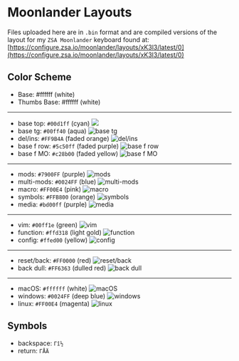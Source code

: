 # Moonlander Layouts

Files uploaded here are in `.bin` format and are compiled versions of the layout for my `ZSA Moonlander` keyboard found at:
[https://configure.zsa.io/moonlander/layouts/xK3l3/latest/0](https://configure.zsa.io/moonlander/layouts/xK3l3/latest/0)

## Color Scheme

* Base: #ffffff (white)
* Thumbs Base: #ffffff (white)

---

* base top:     `#00d1ff`   (cyan) ![](https://drive.google.com/uc?export=download&id=1zaRwPkPBcly27tsBbv1B7xr6OBY-HF0R)
* base tg:      `#00ff40`   (aqua) ![base tg](https://drive.google.com/uc?export=download&id=1mJFZLaEY2j1q1spxY5bsPopf4iK9SkI9)
* del/ins:      `#FF9B4A`   (faded orange) ![del/ins](https://drive.google.com/uc?export=download&id=1cOlnU43ohBLURot5igt-dXt5hZWT36zE)
* base f row:   `#5c50ff`   (faded purple) ![base f row](https://drive.google.com/uc?export=download&id=13MS00VZXXG-r2dqtDnyKlFiaI0I66JWp)
* base f MO:    `#c28b00`   (faded yellow) ![base f MO](https://drive.google.com/uc?export=download&id=1-zyc3pIT8WbcrupLWG9rSrjqWSRI-1ec)

---

* mods:         `#7900FF`   (purple) ![mods](https://drive.google.com/uc?export=download&id=1T1yCy9HaRStDV6IRbSxgDPHqqFwwHmyJ)
* multi-mods:   `#0024FF`   (blue) ![multi-mods](https://drive.google.com/uc?export=download&id=1iHqBWcMNGIYX5xqSAz1oGaS9ERO_DH-9)
* macro:        `#FF00E4`   (pink) ![macro](https://drive.google.com/uc?export=download&id=1vwixsWI0DEA7JeuHBgblziDuYIq5cWFc)
* symbols:      `#FFB800`   (orange) ![symbols](https://drive.google.com/uc?export=download&id=18qgYXqcRqs9Gh0uVl0iVd5_KotKd_nmJ)
* media:        `#bd00ff`   (purple) ![media](https://drive.google.com/uc?export=download&id=10PngUpXTfl8C-htWY-d85jlszFEbxd8E)

---

* vim:          `#00ff1e`   (green) ![vim]()
* function:     `#ffd318`   (light gold) ![function]()
* config:       `#ffed00`   (yellow) ![config]()

---

* reset/back:   `#FF0000`   (red) ![reset/back]()
* back dull:    `#FF6363`   (dulled red) ![back dull]()

---

* macOS:        `#ffffff`   (white) ![macOS]()
* windows:      `#0024FF`   (deep blue) ![windows]()
* linux:        `#FF00E4`   (magenta) ![linux]()

## Symbols

* backspace: `Γî½`
* return: `ΓÅÄ`
